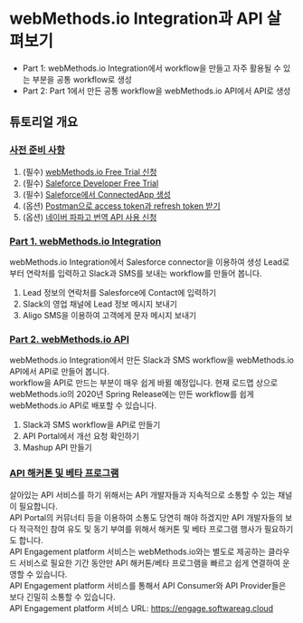 # webMethods.io Integration과 API 살펴보기  
  * Part 1: webMethods.io Integration에서 workflow을 만들고 자주 활용될 수 있는 부분을 공통 workflow로 생성  
  * Part 2: Part 1에서 만든 공통 workflow을 webMethods.io API에서 API로 생성    
  
  
  
## 튜토리얼 개요  
  
### [사전 준비 사항](./Prerequisite/)  
  
  1. (필수) [webMethods.io Free Trial 신청](./Prerequisite/README.preq1.md)  
  2. (필수) [Saleforce Developer Free Trial](./Prerequisite/README.preq2.md)  
  3. (필수) [Saleforce에서 ConnectedApp 생성](./Prerequisite/README.preq3.md)  
  4. (옵션) [Postman으로 access token과 refresh token 받기](./Prerequisite/README.preq4.md)  
  5. (옵션) [네이버 파파고 번역 API 사용 신청](./Prerequisite/README.preq5.md)  
  
  
  
### [Part 1. webMethods.io Integration](/SoftwareAG-Korea/tutorials/tree/master/wmio/integration/salesforce%2Bmessanger%2Bsms/)  
webMethods.io Integration에서 Salesforce connector을 이용하여 생성 Lead로부터 연락처를 입력하고 Slack과 SMS를 보내는 workflow를 만들어 봅니다.  
  
  1. Lead 정보의 연락처를 Salesforce에 Contact에 입력하기
  2. Slack의 영업 채널에 Lead 정보 메시지 보내기
  3. Aligo SMS을 이용하여 고객에게 문자 메시지 보내기
  
  
  
### [Part 2. webMethods.io API](/SoftwareAG-Korea/tutorials/tree/master/wmio/api/gateway%2Bportal%2Bmashup/)  
webMethods.io Integration에서 만든 Slack과 SMS workflow을 webMethods.io API에서 API로 만들어 봅니다.  
workflow을 API로 만드는 부분이 매우 쉽게 바뀔 예정입니다. 현재 로드맵 상으로 webMethods.io의 2020년 Spring Release에는 만든 workflow를 쉽게 webMethods.io API로 배포할 수 있습니다.  
  
  1. Slack과 SMS workflow을 API로 만들기
  2. API Portal에서 개선 요청 확인하기
  3. Mashup API 만들기
  
  
  
### [API 해커톤 및 베타 프로그램](https://engage.softwareag.cloud/)  
살아있는 API 서비스를 하기 위해서는 API 개발자들과 지속적으로 소통할 수 있는 채널이 필요합니다.  
API Portal의 커뮤너티 등을 이용하여 소통도 당연히 해야 하겠지만 API 개발자들의 보다 적극적인 참여 유도 및 동기 부여를 위해서 해커톤 및 베타 프로그램 행사가 필요하기도 합니다.  
API Engagement platform 서비스는 webMethods.io와는 별도로 제공하는 클라우드 서비스로 필요한 기간 동안만 API 해커톤/베타 프로그램을 빠르고 쉽게 연결하여 운영할 수 있습니다.  
API Engagement platform 서비스를 통해서 API Consumer와 API Provider들은 보다 긴밀히 소통할 수 있습니다.  
API Engagement platform 서비스 URL: https://engage.softwareag.cloud  
  
  
